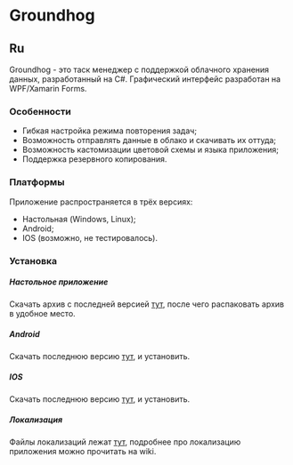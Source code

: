 # Groundhog
## Ru

Groundhog - это таск менеджер с поддержкой облачного хранения данных, разработанный на C#. Графический интерфейс разработан на WPF/Xamarin Forms.

### Особенности

- Гибкая настройка режима повторения задач;
- Возможность отправлять данные в облако и скачивать их оттуда;
- Возможность кастомизации цветовой схемы и языка приложения;
- Поддержка резервного копирования.

### Платформы

Приложение распространяется в трёх версиях:
- Настольная (Windows, Linux);
- Android;
- IOS (возможно, не тестировалось).

### Установка

##### Настольное приложение

Скачать архив с последней версией [тут](https://disk.yandex.ru/d/w5_5KtJdNw-3eA), после чего распаковать архив в удобное место.

##### Android

Скачать последнюю версию [тут](https://disk.yandex.ru/d/m0OB8QGpbX0YYQ), и установить.

##### IOS

Скачать последнюю версию [тут](https://disk.yandex.ru/d/cDzWCXTWMZ3Obg), и установить.

##### Локализация

Файлы локализаций лежат [тут](https://disk.yandex.ru/d/k4XSRgv87jzt-Q), подробнее про локализацию приложения можно прочитать на wiki.
